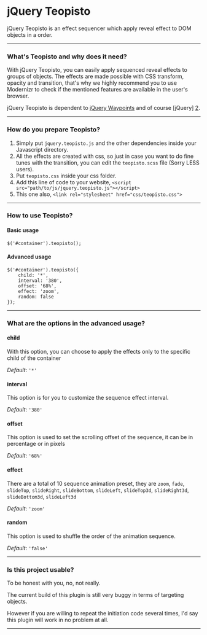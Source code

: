jQuery Teopisto
========

jQuery Teopisto is an effect sequencer which apply reveal effect to DOM objects in a order.

-----------
### What's Teopisto and why does it need?
With jQuery Teopisto, you can easily apply sequenced reveal effects to groups of objects. The effects are made possible with CSS transform, opacity and transition, that's why we highly recommend you to use Modernizr to check if the mentioned features are available in the user's browser. 

jQuery Teopisto is dependent to [jQuery Waypoints][1] and of course [jQuery] [2].

-----------
### How do you prepare Teopisto?
1. Simply put `jquery.teopisto.js` and the other dependencies inside your Javascript directory.
2. All the effects are created with css, so just in case you want to do fine tunes with the transition, you can edit the `teopisto.scss` file (Sorry LESS users).
3. Put `teopisto.css` inside your css folder.
4. Add this line of code to your website, `<script src="path/to/js/jquery.teopisto.js"></script>`
5. This one also, `<link rel="stylesheet" href="css/teopisto.css">`

-----------
### How to use Teopisto?
#### Basic usage
```
$('#container').teopisto();
```

#### Advanced usage
```
$('#container').teopisto({
    child: '*',
    interval: '380',
    offset: '68%',
    effect: 'zoom',
    random: false
});
```

-----------
### What are the options in the advanced usage?

#### child

With this option, you can choose to apply the effects only to the specific child of the container

*Default*: ```'*'```

#### interval

This option is for you to customize the sequence effect interval.

*Default*: ```'380'```

#### offset

This option is used to set the scrolling offset of the sequence, it can be in percentage or in pixels

*Default*: ```'68%'```

#### effect

There are a total of 10 sequence animation preset, they are ``zoom``, ``fade``, ``slideTop``, ``slideRight``, ``slideBottom``, ``slideLeft``, ``slideTop3d``, ``slideRight3d``, ``slideBottom3d``, ``slideLeft3d``

*Default*: ```'zoom'```

#### random

This option is used to shuffle the order of the animation sequence.

*Default*: ```'false'```

-----------
### Is this project usable?

To be honest with you, no, not really. 

The current build of this plugin is still very buggy in terms of targeting objects.

However if you are willing to repeat the initiation code several times, I'd say this plugin will work in no problem at all.

-----------
  [1]: http://imakewebthings.com/jquery-waypoints/
  [2]: http://jquery.com/